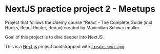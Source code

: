 # NextJS practice project 2 - Meetups

Project that follows the Udemy course "React - The Complete Guide (incl Hooks, React Router, Redux) created by Maximilian Schwarzmüller.

Goal of this project is to dive deeper into NextJS.

This is a [Next.js](https://nextjs.org/) project bootstrapped with [`create-next-app`](https://github.com/vercel/next.js/tree/canary/packages/create-next-app).

